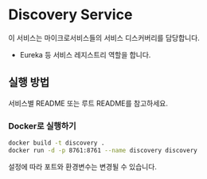 # Discovery Service

이 서비스는 마이크로서비스들의 서비스 디스커버리를 담당합니다.

- Eureka 등 서비스 레지스트리 역할을 합니다.

## 실행 방법
서비스별 README 또는 루트 README를 참고하세요.

### Docker로 실행하기
```bash
docker build -t discovery .
docker run -d -p 8761:8761 --name discovery discovery
```
설정에 따라 포트와 환경변수는 변경될 수 있습니다.
